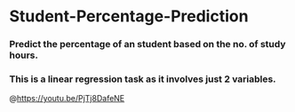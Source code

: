 # Student-Percentage-Prediction
### Predict the percentage of an student based on the no. of study hours.
### This is a linear regression task as it involves just 2 variables.
@https://youtu.be/PjTj8DafeNE
